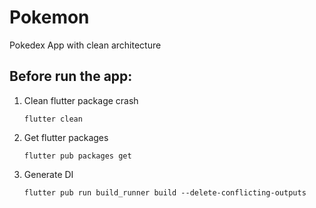 # Pokemon

Pokedex App with clean architecture

## Before run the app:

1. Clean flutter package crash

   ```
   flutter clean
   ```

2. Get flutter packages

   ```
   flutter pub packages get
   ```

3. Generate DI
   ```
   flutter pub run build_runner build --delete-conflicting-outputs
   ```
